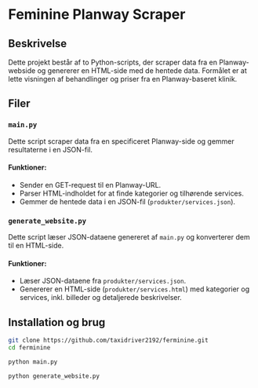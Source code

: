 # Feminine Planway Scraper

## Beskrivelse

Dette projekt består af to Python-scripts, der scraper data fra en Planway-webside og genererer en HTML-side med de hentede data. Formålet er at lette visningen af behandlinger og priser fra en Planway-baseret klinik.

## Filer

### `main.py`
Dette script scraper data fra en specificeret Planway-side og gemmer resultaterne i en JSON-fil.

#### Funktioner:
- Sender en GET-request til en Planway-URL.
- Parser HTML-indholdet for at finde kategorier og tilhørende services.
- Gemmer de hentede data i en JSON-fil (`produkter/services.json`).

### `generate_website.py`
Dette script læser JSON-dataene genereret af `main.py` og konverterer dem til en HTML-side.

#### Funktioner:
- Læser JSON-dataene fra `produkter/services.json`.
- Genererer en HTML-side (`produkter/services.html`) med kategorier og services, inkl. billeder og detaljerede beskrivelser.

## Installation og brug

``` sh
git clone https://github.com/taxidriver2192/ferminine.git
cd ferminine
```

``` sh
python main.py
```

``` sh
python generate_website.py
```
